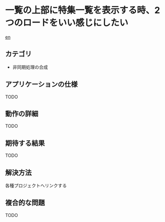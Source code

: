 # 一覧の上部に特集一覧を表示する時、2つのロードをいい感じにしたい

[en](README.md)


## カテゴリ

- 非同期処理の合成

## アプリケーションの仕様

TODO

## 動作の詳細

TODO

## 期待する結果

TODO

## 解決方法

各種プロジェクトへリンクする


## 複合的な問題

TODO